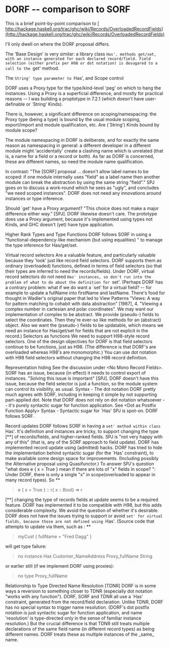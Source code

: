 # DORF -- comparison to SORF



This is a brief point-by-point comparison to
[
http://hackage.haskell.org/trac/ghc/wiki/Records/OverloadedRecordFields](http://hackage.haskell.org/trac/ghc/wiki/Records/OverloadedRecordFields)



I'll only dwell on where the DORF proposal differs.



The 'Base Design' is very similar: a library class `Has', methods get/set, with an instance generated for each declared record/field. Field selection (either prefix per H98 or dot notation) is desugared to a call to the `get' method.



The `String' type parameter to `Has', and Scope control



DORF uses a Proxy type for the type/kind-level 'peg' on which to hang the instances. Using a Proxy is a superficial difference, and mostly for practical reasons -- I was building a proptotype in 7.2.1 (which doesn't have user-definable or \`String' Kinds).



There is, however, a significant difference on scoping/namespacing: the Proxy type (being a type) is bound by the usual module scoping, export/import and module qualification, etc. Are (\`String') Kinds bound by module scope?



The module namespacing in DORF is deliberate, and for exactly the same reason as namespacing in general: a different developer in a different module might 'accidentally' create a clashing name which is unrelated (that is, a name for a field or a record or both). As far as DORF is concerned, these are different names, so need the module name qualification.



In contrast: "The \[SORF\] proposal ... doesn't allow label names to be scoped: if one module internally uses "field" as a label name then another module can break the abstraction by using the same string "field"." SPJ goes on to discuss a work-round which he sees as "ugly", and concludes "we need scoped instances". DORF does not need any innovations around instances or type inference.



Should \`get' have a Proxy argument?
"This choice does not make a major difference either way." \[SPJ\]. DORF likewise doesn't care. The prototype does use a Proxy argument, because it's implemented using types not Kinds, and GHC doesn't (yet) have type application.



Higher Rank Types and Type Functions
DORF follows SORF in using a "functional-dependency-like mechanism (but using equalities) " to manage the type inference for Has/get/set.



Virtual record selectors
Are a valuable feature, and particularly valuable because they 'look' just like record field selectors. DORF supports them as ordinary (overloaded) functions, defined in terms of field selectors (so that their types are inferred to need the records/fields).
Under DORF, virtual record selectors do not need `Has' instances, so don't run into the problem of what to do about the definition for `set'.
(Perhaps DORF has a contrary problem: what if we do want a \`set' for a virtual field? -- for example to update a fullName into firstName and lastName. There's food for thought in Wadler's original paper that led to View Patterns "Views: A way for pattern matching to cohabit with data abstraction" \[1987\], 4. "Viewing a complex number in cartesian and polar coordinates". We may want our implementation of complex to be abstract. We provide (pseudo-) fields to select the coordinates. Then they're ever-so like methods for an (abstract) object. Also we want the (pseudo-) fields to be updatable, which means we need an instance for Has/get/set for fields that are not explicit in the record.) 
Selectors as functions
We need to support H98-style record selectors. One of the design objectives for DORF is that field selectors continue to be functions, just as H98. (The difference is that DORF's are overloaded whereas H98's are monomorphic.)
You can use dot notation with H98 field selectors without changing the H98 record definition.



Representation hiding
See the discussion under \<No Mono Record Fields\>. SORF has an issue, because (in effect) it needs to control export of instances. "Solving this issue is important" \[SPJ\]. DORF doesn't have this issue, because the field selector is just a function, so the module system can control its visibility, as usual.
Syntax - The dot notation
DORF pretty much agrees with SORF, including in keeping it simple by not supporting part-applied dot. Note that DORF does not rely on dot notation whatsoever -- it's purely syntactic sugar for function application. See \<Dot as Postfix Function Apply\>
Syntax - Syntactic sugar for \`Has'
SPJ is spot-on. DORF follows SORF.



Record updates
DORF follows SORF in having a `set' method within class `Has'. It's definition and instances are tricky, to support changing the type \[**\] of records/fields, and higher-ranked fields.
SPJ is "not very happy with any of this" (that is, any of the SORF approach to field update). DORF has implemented record update using (admitted) hacks. DORF has tried to hide the implementation behind syntactic sugar (for the \`Has' constraint), to make available some design space for improvements. (Including possibly the Alternative proposal using Quasifunctor.)
To answer SPJ's question "what does e { x = True } mean if there are lots of "x" fields in scope? ": Under DORF, there is only a single "x" in scope(overloaded to appear in many record types). So
**


>
>
> e { x = True } :: r{ x :: Bool} =\> r
>
>


\[**\] changing the type of records fields at update seems to be a required feature. DORF has implemented it to be compatible with H98, but this adds considerable complexity. We avoid the question of whether it's desirable.
DORF does not have the issues trying to support or avoid `set' for virtual fields, because those are not defined using `Has'. (Source code that attempts to update via them, such as :
**


>
>
> myCust { fullName = "Fred Dagg" }
>
>


will get type failure:


>
>
> no instance Has Customer\_NameAddress Proxy\_fullName String
>
>


or earlier still (if we implement DORF using proxies):


>
>
> no type Proxy\_fullName
>
>


Relationship to Type Directed Name Resolution \[TDNR\]
DORF is in some ways a reversion to something closer to TDNR (especially dot notation "works with any function"). DORF, SORF and TDNR all use a \`Has' constraint, generated from the record/field declaration.
Unlike TDNR, DORF has no special syntax to trigger name resolution. (DORF's dot postfix notation is just syntactic sugar for function application, and name 'resolution' is type-directed only in the sense of familiar instance resolution.)
But the crucial difference is that TDNR still treats multiple declarations of the same field name (in different record types) as being different names. DORF treats these as multiple instances of the \_same\_ name.


